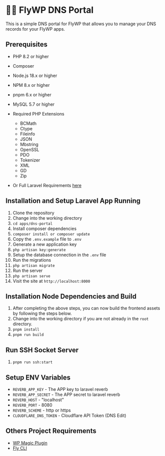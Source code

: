 # 🧑‍💻 FlyWP DNS Portal

This is a simple DNS portal for FlyWP that allows you to manage your DNS records for your FlyWP apps.

## Prerequisites

- PHP 8.2 or higher
- Composer
- Node.js 18.x or higher
- NPM 8.x or higher
- pnpm 6.x or higher
- MySQL 5.7 or higher
- Required PHP Extensions
  - BCMath
  - Ctype
  - Fileinfo
  - JSON
  - Mbstring
  - OpenSSL
  - PDO
  - Tokenizer
  - XML
  - GD
  - Zip

- Or Full Laravel Requirements [here](https://laravel.com/docs/8.x/deployment#server-requirements)

## Installation and Setup Laravel App Running

1. Clone the repository
2. Change into the working directory
3. `cd apps/dns-portal`
4. Install composer dependencies
5. `composer install or composer update`
6. Copy the `.env.example` file to `.env`
7. Generate a new application key
8. `php artisan key:generate`
9. Setup the database connection in the `.env` file
10. Run the migrations
11. `php artisan migrate`
12. Run the server
13. `php artisan serve`
14. Visit the site at `http://localhost:8000`

## Installation Node Dependencies and Build

1. After completing the above steps, you can now build the frontend assets by following the steps below.
2. Change into the working directory if you are not already in the `root` directory.
3. `pnpm install`
4. `pnpm run build`

## Run SSH Socket Server

1. `pnpm run ssh:start`

## Setup ENV Variables

- `REVERB_APP_KEY` - The APP key to laravel reverb
- `REVERB_APP_SECRET` - The APP secret to laravel reverb
- `REVERB_HOST` - "localhost"
- `REVERB_PORT` - 8080
- `REVERB_SCHEME` - http or https
- `CLOUDFLARE_DNS_TOKEN` - Cloudflare API Token (DNS Edit)

## Others Project Requirements

- [WP Magic Plugin](https://github.com/kzamanbd/wp-magic-login)
- [Fly CLI](https://github.com/kzamanbd/fly-cli)
